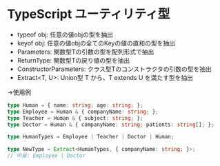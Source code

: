 # TypeScript ユーティリティ型

- typeof obj: 任意の値objの型を抽出
- keyof obj: 任意の値objの全てのKeyの値の直和の型を抽出
- Parameters<T>: 関数型Tの引数の型を配列形式で抽出
- ReturnType<T>: 関数型Tの戻り値の型を抽出
- ConstructorParameters<T>: クラス型Tのコンストラクタの引数の型を抽出
- Extract<T, U>: Union型 T から、T extends U を満たす型を抽出

→使用例
```ts
type Human = { name: string; age: string; };
type Employee = Human & { companyName: string; };
type Teacher = Human & { subject: string; };
type Doctor = Human & { companyName: string; patients: string[]; };

type HumanTypes = Employee | Teacher | Doctor | Human;

type NewType = Extract<HumanTypes, { companyName: string; }>;
// 中身: Employee | Doctor
```